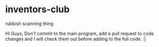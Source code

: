 # inventors-club
rubbish scanning thing

Hi Guys,
Don't commit to the main program, add a pull request to code changes and I will check them out before adding to the full code. :|

